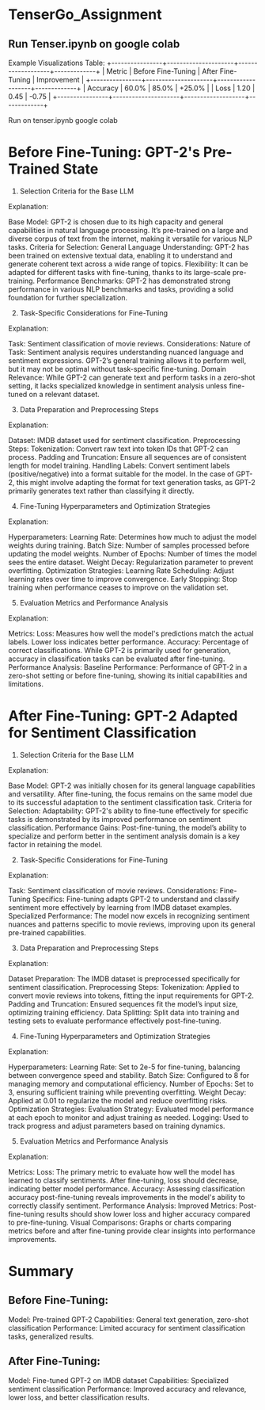 # TenserGo_Assignment
## Run Tenser.ipynb on google colab 
Example Visualizations
Table:
+----------------+---------------------+-------------------+-------------+
| Metric         | Before Fine-Tuning | After Fine-Tuning | Improvement |
+----------------+---------------------+-------------------+-------------+
| Accuracy       | 60.0%               | 85.0%             | +25.0%      |
| Loss           | 1.20                | 0.45              | -0.75       |
+----------------+---------------------+-------------------+-------------+


Run on tenser.ipynb google colab

# Before Fine-Tuning: GPT-2's Pre-Trained State

1. Selection Criteria for the Base LLM

Explanation:

Base Model: GPT-2 is chosen due to its high capacity and general capabilities in natural language processing. It’s pre-trained on a large and diverse corpus of text from the internet, making it versatile for various NLP tasks.
Criteria for Selection:
General Language Understanding: GPT-2 has been trained on extensive textual data, enabling it to understand and generate coherent text across a wide range of topics.
Flexibility: It can be adapted for different tasks with fine-tuning, thanks to its large-scale pre-training.
Performance Benchmarks: GPT-2 has demonstrated strong performance in various NLP benchmarks and tasks, providing a solid foundation for further specialization.

2. Task-Specific Considerations for Fine-Tuning

Explanation:

Task: Sentiment classification of movie reviews.
Considerations:
Nature of Task: Sentiment analysis requires understanding nuanced language and sentiment expressions. GPT-2’s general training allows it to perform well, but it may not be optimal without task-specific fine-tuning.
Domain Relevance: While GPT-2 can generate text and perform tasks in a zero-shot setting, it lacks specialized knowledge in sentiment analysis unless fine-tuned on a relevant dataset.

3. Data Preparation and Preprocessing Steps

Explanation:

Dataset: IMDB dataset used for sentiment classification.
Preprocessing Steps:
Tokenization: Convert raw text into token IDs that GPT-2 can process.
Padding and Truncation: Ensure all sequences are of consistent length for model training.
Handling Labels: Convert sentiment labels (positive/negative) into a format suitable for the model. In the case of GPT-2, this might involve adapting the format for text generation tasks, as GPT-2 primarily generates text rather than classifying it directly.

4. Fine-Tuning Hyperparameters and Optimization Strategies

Explanation:

Hyperparameters:
Learning Rate: Determines how much to adjust the model weights during training.
Batch Size: Number of samples processed before updating the model weights.
Number of Epochs: Number of times the model sees the entire dataset.
Weight Decay: Regularization parameter to prevent overfitting.
Optimization Strategies:
Learning Rate Scheduling: Adjust learning rates over time to improve convergence.
Early Stopping: Stop training when performance ceases to improve on the validation set.

5. Evaluation Metrics and Performance Analysis

Explanation:

Metrics:
Loss: Measures how well the model's predictions match the actual labels. Lower loss indicates better performance.
Accuracy: Percentage of correct classifications. While GPT-2 is primarily used for generation, accuracy in classification tasks can be evaluated after fine-tuning.
Performance Analysis:
Baseline Performance: Performance of GPT-2 in a zero-shot setting or before fine-tuning, showing its initial capabilities and limitations.


# After Fine-Tuning: GPT-2 Adapted for Sentiment Classification
1. Selection Criteria for the Base LLM

Explanation:

Base Model: GPT-2 was initially chosen for its general language capabilities and versatility. After fine-tuning, the focus remains on the same model due to its successful adaptation to the sentiment classification task.
Criteria for Selection:
Adaptability: GPT-2's ability to fine-tune effectively for specific tasks is demonstrated by its improved performance on sentiment classification.
Performance Gains: Post-fine-tuning, the model’s ability to specialize and perform better in the sentiment analysis domain is a key factor in retaining the model.

2. Task-Specific Considerations for Fine-Tuning

Explanation:

Task: Sentiment classification of movie reviews.
Considerations:
Fine-Tuning Specifics: Fine-tuning adapts GPT-2 to understand and classify sentiment more effectively by learning from IMDB dataset examples.
Specialized Performance: The model now excels in recognizing sentiment nuances and patterns specific to movie reviews, improving upon its general pre-trained capabilities.

3. Data Preparation and Preprocessing Steps

Explanation:

Dataset Preparation: The IMDB dataset is preprocessed specifically for sentiment classification.
Preprocessing Steps:
Tokenization: Applied to convert movie reviews into tokens, fitting the input requirements for GPT-2.
Padding and Truncation: Ensured sequences fit the model’s input size, optimizing training efficiency.
Data Splitting: Split data into training and testing sets to evaluate performance effectively post-fine-tuning.

4. Fine-Tuning Hyperparameters and Optimization Strategies

Explanation:

Hyperparameters:
Learning Rate: Set to 2e-5 for fine-tuning, balancing between convergence speed and stability.
Batch Size: Configured to 8 for managing memory and computational efficiency.
Number of Epochs: Set to 3, ensuring sufficient training while preventing overfitting.
Weight Decay: Applied at 0.01 to regularize the model and reduce overfitting risks.
Optimization Strategies:
Evaluation Strategy: Evaluated model performance at each epoch to monitor and adjust training as needed.
Logging: Used to track progress and adjust parameters based on training dynamics.

5. Evaluation Metrics and Performance Analysis

Explanation:

Metrics:
Loss: The primary metric to evaluate how well the model has learned to classify sentiments. After fine-tuning, loss should decrease, indicating better model performance.
Accuracy: Assessing classification accuracy post-fine-tuning reveals improvements in the model's ability to correctly classify sentiment.
Performance Analysis:
Improved Metrics: Post-fine-tuning results should show lower loss and higher accuracy compared to pre-fine-tuning.
Visual Comparisons: Graphs or charts comparing metrics before and after fine-tuning provide clear insights into performance improvements.

# Summary
## Before Fine-Tuning:

Model: Pre-trained GPT-2
Capabilities: General text generation, zero-shot classification
Performance: Limited accuracy for sentiment classification tasks, generalized results.

## After Fine-Tuning:
Model: Fine-tuned GPT-2 on IMDB dataset
Capabilities: Specialized sentiment classification
Performance: Improved accuracy and relevance, lower loss, and better classification results.

